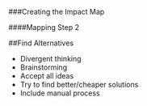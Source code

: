 ###Creating the Impact Map

####Mapping Step 2

##Find Alternatives

* Divergent thinking
* Brainstorming
* Accept all ideas
* Try to find better/cheaper solutions
* Include manual process